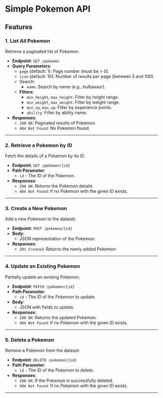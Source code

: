 # Simple Pokemon API

## Features

### 1. **List All Pokemon**

Retrieve a paginated list of Pokemon.

- **Endpoint**: `GET /pokemon`
- **Query Parameters**:
  - `page` (default: 1): Page number (must be > 0).
  - `size` (default: 10): Number of results per page (between 5 and 100).
  - Search:
    - `name`: Search by name (e.g., bulbasaur).
  - **Filters**:
    - `min_height`, `max_height`: Filter by height range.
    - `min_weight`, `max_weight`: Filter by weight range.
    - `min_xp`, `max_xp`: Filter by experience points.
    - `ability`: Filter by ability name.
- **Responses**:
  - `200 OK`: Paginated results of Pokemon.
  - `404 Not Found`: No Pokemon found.

---

### 2. **Retrieve a Pokemon by ID**

Fetch the details of a Pokemon by its ID.

- **Endpoint**: `GET /pokemon/{id}`
- **Path Parameter**:
  - `id` - The ID of the Pokemon.
- **Responses**:
  - `200 OK`: Returns the Pokemon details.
  - `404 Not Found`: If no Pokemon with the given ID exists.

---

### 3. **Create a New Pokemon**
Add a new Pokemon to the dataset.

- **Endpoint**: `POST /pokemon/{id}`
- **Body**:
  - JSON representation of the Pokemon.
- **Responses**:
  - `201 Created`: Returns the newly added Pokemon.


---

### 4. **Update an Existing Pokemon**
Partially update an existing Pokemon.

- **Endpoint**: `PATCH /pokemon/{id}`
- **Path Parameter**:
  - `id` - The ID of the Pokemon to update.
- **Body**:
  - JSON with fields to update.
- **Responses**:
  - `200 OK`: Returns the updated Pokemon.
  - `404 Not Found`: If no Pokemon with the given ID exists.

---

### 5. **Delete a Pokemon**

Remove a Pokemon from the dataset.

- **Endpoint**: `DELETE /pokemon/{id}`
- **Path Parameter**:
  - `id` - The ID of the Pokemon to delete.
- **Responses**:
  - `200 OK`: If the Pokemon is successfully deleted.
  - `404 Not Found`: If no Pokemon with the given ID exists.
---
